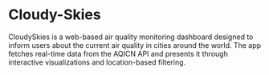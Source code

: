 # Cloudy-Skies
CloudySkies is a web-based air quality monitoring dashboard designed to inform users about the current air quality in cities around the world. The app fetches real-time data from the AQICN API and presents it through interactive visualizations and location-based filtering.
